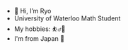 - 👋 Hi, I’m Ryo
- University of Waterloo Math Student
- My hobbies: ⛹️‍♂️👾
- I'm from Japan 🎌 
<!---
Ryo0326-hub/Ryo0326-hub is a ✨ special ✨ repository because its `README.md` (this file) appears on your GitHub profile.
You can click the Preview link to take a look at your changes.
--->

